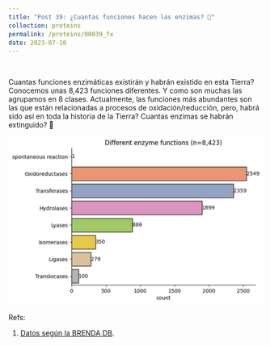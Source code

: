 ```yaml
---
title: "Post 39: ¿Cuantas funciones hacen las enzimas? 🤨"
collection: proteins
permalink: /proteins/00039_fx
date: 2023-07-10
---
```


&nbsp;

Cuantas funciones enzimáticas existirán y habrán existido en esta Tierra?
Conocemos unas 8,423 funciones diferentes. Y como son muchas las agrupamos en 8 clases. Actualmente, las funciones más abundantes son las que están relacionadas a procesos de oxidación/reducción, pero, habrá sido así en toda la historia de la Tierra? Cuantas enzimas se habrán extinguido? 🤔

![img](/images/proteins/00038_fx.jpg)

Refs:

1. [Datos según la BRENDA DB](www.brenda-enzymes.org/all_enzymes.php).
